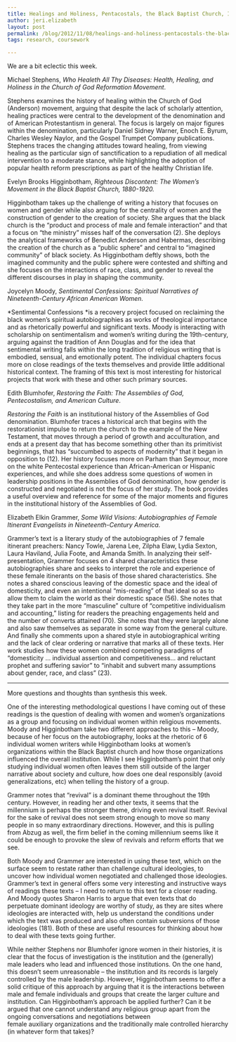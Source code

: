 ```yaml
---
title: Healings and Holiness, Pentacostals, the Black Baptist Church, Itinerant Women, and Spiritual Narratives
author: jeri.elizabeth
layout: post
permalink: /blog/2012/11/08/healings-and-holiness-pentacostals-the-black-baptist-church-itinerant-women-and-spiritual-narratives/
tags: research, coursework

---
```

We are a bit eclectic this week.

Michael Stephens, *Who Healeth All Thy Diseases: Health, Healing, and Holiness in the Church of God Reformation Movement*.

Stephens examines the history of healing within the Church of God (Anderson) movement, arguing that despite the lack of scholarly attention, healing practices were central to the development of the denomination and of American Protestantism in general. The focus is largely on major figures within the denomination, particularly Daniel Sidney Warner, Enoch E. Byrum, Charles Wesley Naylor, and the Gospel Trumpet Company publications. Stephens traces the changing attitudes toward healing, from viewing healing as the particular sign of sanctification to a repudiation of all medical intervention to a moderate stance, while highlighting the adoption of popular health reform prescriptions as part of the healthy Christian life.

Evelyn Brooks Higginbotham, *Righteous Discontent: The Women&#8217;s Movement in the Black Baptist Church, 1880-1920.*

Higginbotham takes up the challenge of writing a history that focuses on women and gender while also arguing for the centrality of women and the construction of gender to the creation of society. She argues that the black church is the &#8220;product and process of male and female interaction&#8221; and that a focus on &#8220;the ministry&#8221; misses half of the conversation (2). She deploys the analytical frameworks of Benedict Anderson and Habermas, describing the creation of the church as a &#8220;public sphere&#8221; and central to &#8220;imagined community&#8221; of black society. As Higginbotham deftly shows, both the imagined community and the public sphere were contested and shifting and she focuses on the interactions of race, class, and gender to reveal the different discourses in play in shaping the community.

Joycelyn Moody, *Sentimental Confessions: Spiritual Narratives of Nineteenth-Century African American Women.*

*Sentimental Confessions *is a recovery project focused on reclaiming the black women&#8217;s spiritual autobiographies as works of theological importance and as rhetorically powerful and significant texts. Moody is interacting with scholarship on sentimentalism and women&#8217;s writing during the 19th-century, arguing against the tradition of Ann Douglas and for the idea that sentimental writing falls within the long tradition of religious writing that is embodied, sensual, and emotionally potent. The individual chapters focus more on close readings of the texts themselves and provide little additional historical context. The framing of this text is most interesting for historical projects that work with these and other such primary sources.

Edith Blumhofer, *Restoring the Faith: The Assemblies of God, Pentecostalism, and American Culture*.

*Restoring the Faith* is an institutional history of the Assemblies of God denomination. Blumhofer traces a historical arch that begins with the restorationist impulse to return the church to the example of the New Testament, that moves through a period of growth and acculturation, and ends at a present day that has become something other than its primitivist beginnings, that has &#8220;succumbed to aspects of modernity&#8221; that it began in opposition to (12). Her history focuses more on Parham than Seymour, more on the white Pentecostal experience than African-American or Hispanic experiences, and while she does address some questions of women in leadership positions in the Assemblies of God denomination, how gender is constructed and negotiated is not the focus of her study. The book provides a useful overview and reference for some of the major moments and figures in the institutional history of the Assemblies of God.

Elizabeth Elkin Grammer, *Some Wild Visions: Autobiographies of Female Itinerant Evangelists in Nineteenth-Century America.*

Grammer&#8217;s text is a literary study of the autobiographies of 7 female itinerant preachers: Nancy Towle, Jarena Lee, Zilpha Elaw, Lydia Sexton, Laura Haviland, Julia Foote, and Amanda Smith. In analyzing their self-presentation, Grammer focuses on 4 shared characteristics these autobiographies share and seeks to interpret the role and experience of these female itinerants on the basis of those shared characteristics. She notes a shared conscious leaving of the domestic space and the ideal of domesticity, and even an intentional &#8220;mis-reading&#8221; of that ideal so as to allow them to claim the world as their domestic space (56). She notes that they take part in the more &#8220;masculine&#8221; culture of &#8220;competitive individualism and accounting,&#8221; listing for readers the preaching engagements held and the number of converts attained (70). She notes that they were largely alone and also saw themselves as separate in some way from the general culture. And finally she comments upon a shared style in autobiographical writing and the lack of clear ordering or narrative that marks all of these texts. Her work studies how these women combined competing paradigms of &#8220;domesticity &#8230; individual assertion and competitiveness&#8230; and reluctant prophet and suffering savior&#8221; to &#8220;inhabit and subvert many assumptions about gender, race, and class&#8221; (23).

* * *

More questions and thoughts than synthesis this week.

One of the interesting methodological questions I have coming out of these readings is the question of dealing with women and women&#8217;s organizations as a group and focusing on individual women within religious movements. Moody and Higginbotham take two different approaches to this &#8211; Moody, because of her focus on the autobiography, looks at the rhetoric of 6 individual women writers while Higginbotham looks at women&#8217;s organizations within the Black Baptist church and how those organizations influenced the overall institution. While I see Higginbotham&#8217;s point that only studying individual women often leaves them still outside of the larger narrative about society and culture, how does one deal responsibly (avoid generalizations, etc) when telling the history of a group.

Grammer notes that &#8220;revival&#8221; is a dominant theme throughout the 19th century. However, in reading her and other texts, it seems that the millennium is perhaps the stronger theme, driving even revival itself. Revival for the sake of revival does not seem strong enough to move so many people in so many extraordinary directions. However, and this is pulling from Abzug as well, the firm belief in the coming millennium seems like it could be enough to provoke the slew of revivals and reform efforts that we see.

Both Moody and Grammer are interested in using these text, which on the surface seem to restate rather than challenge cultural ideologies, to uncover how individual women negotiated and challenged those ideologies. Grammer&#8217;s text in general offers some very interesting and instructive ways of readings these texts &#8211; I need to return to this text for a closer reading. And Moody quotes Sharon Harris to argue that even texts that do perpetuate dominant ideology are worthy of study, as they are sites where ideologies are interacted with, help us understand the conditions under which the text was produced and also often contain subversions of those ideologies (181). Both of these are useful resources for thinking about how to deal with these texts going further.

While neither Stephens nor Blumhofer ignore women in their histories, it is clear that the focus of investigation is the institution and the (generally) male leaders who lead and influenced those institutions. On the one hand, this doesn&#8217;t seem unreasonable &#8211; the institution and its records is largely controlled by the male leadership. However, Higginbotham seems to offer a solid critique of this approach by arguing that it is the interactions between male and female individuals and groups that create the larger culture and institution. Can Higginbotham&#8217;s approach be applied further? Can it be argued that one cannot understand any religious group apart from the ongoing conversations and negotiations between female auxiliary organizations and the traditionally male controlled hierarchy (in whatever form that takes)?
